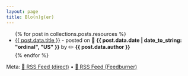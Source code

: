 ```yaml
---
layout: page
title: Blo(n)g(er)
---
```


<ul>
  {% for post in collections.posts.resources %}
    <li>
      <a href="{{ post.relative_url }}">{{ post.data.title }}</a> - posted on 📆 <b>{{ post.data.date | date_to_string: "ordinal", "US" }}</b> by ✏️ <b>{{ post.data.author }}</b>
    </li>
  {% endfor %}
</ul>

Meta: <a href="https://www.sladewatkins.com/feed.xml">📰 RSS Feed (direct)</a> &bull; <a href="https://feeds.feedburner.com/sladewatkins/blonger">📰 RSS Feed (Feedburner)</a>